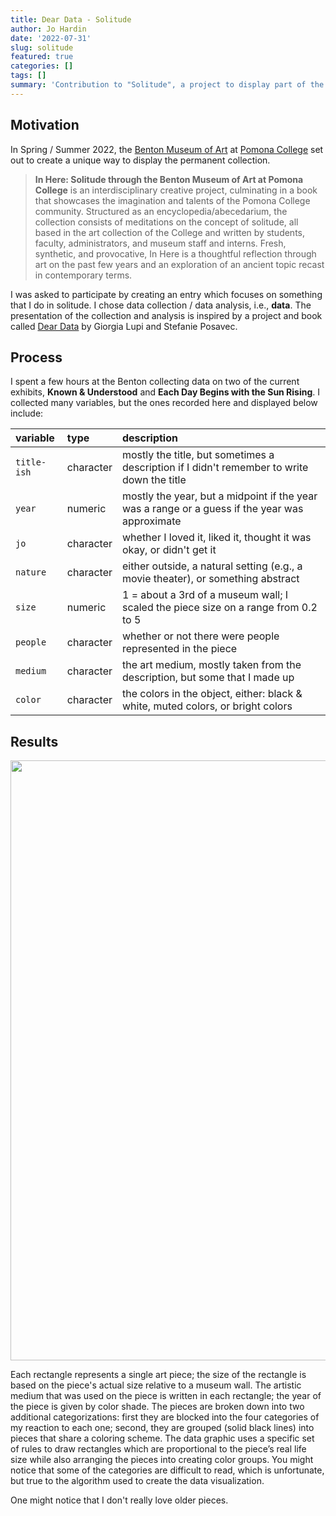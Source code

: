 ```yaml
---
title: Dear Data - Solitude
author: Jo Hardin
date: '2022-07-31'
slug: solitude
featured: true
categories: []
tags: []
summary: 'Contribution to "Solitude", a project to display part of the permanent collection of the Benton Art Museum at Pomona College.'
---
```






## Motivation

In Spring / Summer 2022, the <a href = "https://www.pomona.edu/museum/" target = "_blank">Benton Museum of Art</a> at <a href = "https://www.pomona.edu/" target = "_blank">Pomona College</a> set out to create a unique way to display the permanent collection.  


> **In Here: Solitude through the Benton Museum of Art at Pomona College** is an interdisciplinary creative project, culminating in a book that showcases the imagination and talents of the Pomona College community. Structured as an encyclopedia/abecedarium, the collection consists of meditations on the concept of solitude, all based in the art collection of the College and written by students, faculty, administrators, and museum staff and interns. Fresh, synthetic, and provocative, In Here is a thoughtful reflection through art on the past few years and an exploration of an ancient topic recast in contemporary terms.

I was asked to participate by creating an entry which focuses on something that I do in solitude.  I chose data collection / data analysis, i.e., **data**.  The presentation of the collection and analysis is inspired by a project and book called <a href = "http://www.dear-data.com/theproject" target = "_blank"><bf>Dear Data</bf></a> by Giorgia Lupi and Stefanie Posavec.  

## Process

I spent a few hours at the Benton collecting data on two of the current exhibits, **Known & Understood** and **Each Day Begins with the Sun Rising**.  I collected many variables, but the ones recorded here and displayed below include:


|variable |type  |description                       |
|:--------|:-----|:---------------------------------|
|`title-ish`|character| mostly the title, but sometimes a description if I didn't remember to write down the title|
|`year`|numeric| mostly the year, but a midpoint if the year was a range or a guess if the year was approximate|
|`jo`  | character| whether I loved it, liked it, thought it was okay, or didn't get it|
| `nature` | character| either outside, a natural setting (e.g., a movie theater), or something abstract|
|`size` | numeric| 1 = about a 3rd of a museum wall; I scaled the piece size on a range from 0.2 to 5 |
|`people`| character | whether or not there were people represented in the piece|
|`medium`| character | the art medium, mostly taken from the description, but some that I made up|
|`color`| character | the colors in the object, either: black & white, muted colors, or bright colors|

## Results





<img src="{{< blogdown/postref >}}index_files/figure-html/unnamed-chunk-2-1.png" width="960" />

Each rectangle represents a single art piece; the size of the rectangle is based on the piece's actual size relative to a museum wall.  The artistic medium that was used on the piece is written in each rectangle; the year of the piece is given by color shade.  The pieces are broken down into two additional categorizations:  first they are blocked into the four categories of my reaction to each one; second, they are grouped (solid black lines) into pieces that share a coloring scheme. The data graphic uses a specific set of rules to draw rectangles which are proportional to the piece’s real life size while also arranging the pieces into creating color groups. You might notice that some of the categories are difficult to read, which is unfortunate, but true to the algorithm used to create the data visualization.

One might notice that I don't really love older pieces.  






